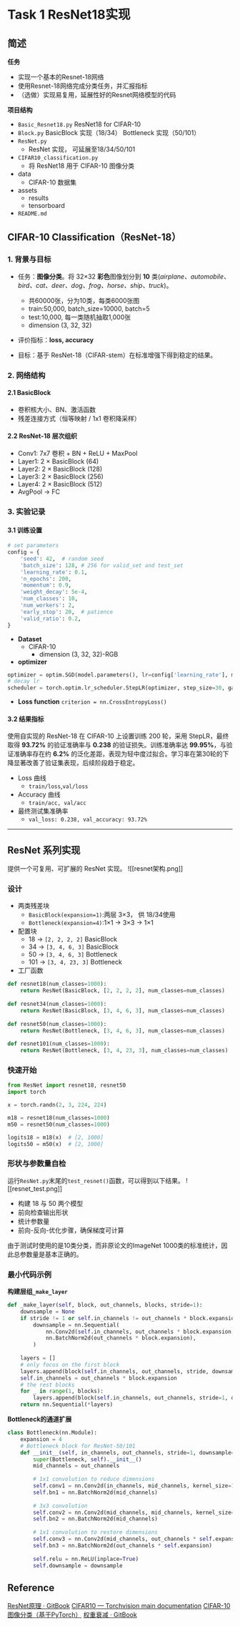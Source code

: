 # Task 1 ResNet18实现
## 简述
**任务**
- 实现一个基本的Resnet-18网络
- 使用Resnet-18网络完成分类任务，并汇报指标
- （选做）实现易复用，延展性好的Resnet网络模型的代码

**项目结构**
- `Basic_Resnet18.py`
	ResNet18 for CIFAR-10
- `Block.py`
	BasicBlock 实现（18/34）
	Bottleneck 实现（50/101）
- `ResNet.py`
	- ResNet 实现， 可延展至18/34/50/101
- `CIFAR10_classification.py`
	- 将 ResNet18 用于 CIFAR-10 图像分类
- data
	- CIFAR-10 数据集
- assets
	- results
	- tensorboard
- `README.md`
## CIFAR-10 Classification（ResNet-18）
### 1. 背景与目标

- 任务：**图像分类**。将 32×32 **彩色**图像划分到 **10** 类(*airplane、automobile、bird、cat、deer、dog、frog、horse、ship、truck*)。
	- 共60000张，分为10类，每类6000张图
	- train:50,000, batch_size=10000, batch=5
	- test:10,000, 每一类随机抽取1,000张
	- dimension (3, 32, 32)
    
- 评价指标：**loss, accuracy** 
    
- 目标：基于 ResNet-18（CIFAR-stem）在标准增强下得到稳定的结果。
### 2. 网络结构
#### 2.1 BasicBlock
- 卷积核大小、BN、激活函数
- 残差连接方式（恒等映射 / 1x1 卷积降采样）

#### 2.2 ResNet-18 层次组织
- Conv1: 7x7 卷积 + BN + ReLU + MaxPool
- Layer1: 2 × BasicBlock (64)
- Layer2: 2 × BasicBlock (128)
- Layer3: 2 × BasicBlock (256)
- Layer4: 2 × BasicBlock (512)
- AvgPool → FC
### 3. 实验记录
#### 3.1 训练设置
```python
# set parameters  
config = {  
    'seed': 42,  # random seed
    'batch_size': 128, # 256 for valid_set and test_set
    'learning_rate': 0.1,  
    'n_epochs': 200,  
    'momentum': 0.9,  
    'weight_decay': 5e-4,  
    'num_classes': 10,  
    'num_workers': 2,  
    'early_stop': 20,  # patience
    'valid_ratio': 0.2,  
}
```
- **Dataset** 
	- CIFAR-10
		- dimension (3, 32, 32)-RGB
- **optimizer**
```python
optimizer = optim.SGD(model.parameters(), lr=config['learning_rate'], momentum=config['momentum'], weight_decay=config['weight_decay'])  
# decay lr
scheduler = torch.optim.lr_scheduler.StepLR(optimizer, step_size=30, gamma=0.1)
```
- **Loss function**
`criterion = nn.CrossEntropyLoss()`
#### 3.2 结果指标
使用自实现的 ResNet-18 在 CIFAR-10 上设置训练 200 轮，采用 StepLR，最终取得 **93.72%** 的验证准确率与 **0.238** 的验证损失。训练准确率达 **99.95%**，与验证准确率存在约 **6.2%** 的泛化差距，表现为轻中度过拟合。学习率在第30轮的下降显著改善了验证集表现，后续阶段趋于稳定。
- Loss 曲线
	- `train/loss`,`val/loss`
- Accuracy 曲线
	- `train/acc, val/acc`
- 最终测试集准确率
	- `val_loss: 0.238, val_accuracy: 93.72%`
---
## ResNet 系列实现
提供一个可复用、可扩展的 ResNet 实现。
![[resnet架构.png]]
### 设计
- 两类残差块
	- `BasicBlock(expansion=1)`:两层 3×3， 供 18/34使用
	- `Bottleneck(expansion=4)`:1×1 -> 3×3 -> 1×1
- 配置块
	- 18 -> `[2, 2, 2, 2]` BasicBlock
	- 34 -> `[3, 4, 6, 3]` BasicBlock
	- 50 -> `[3, 4, 6, 3]` Bottleneck
	- 101 -> `[3, 4, 23, 3]` Bottleneck
- 工厂函数
```python
def resnet18(num_classes=1000):  
    return ResNet(BasicBlock, [2, 2, 2, 2], num_classes=num_classes)  
  
def resnet34(num_classes=1000):  
    return ResNet(BasicBlock, [3, 4, 6, 3], num_classes=num_classes)  
  
def resnet50(num_classes=1000):  
    return ResNet(Bottleneck, [3, 4, 6, 3], num_classes=num_classes)  
  
def resnet101(num_classes=1000):  
    return ResNet(Bottleneck, [3, 4, 23, 3], num_classes=num_classes)
```
### 快速开始
```python
from ResNet import resnet18, resnet50
import torch

x = torch.randn(2, 3, 224, 224)

m18 = resnet18(num_classes=1000)
m50 = resnet50(num_classes=1000)

logits18 = m18(x)  # [2, 1000]
logits50 = m50(x)  # [2, 1000]
```
### 形状与参数量自检
运行`ResNet.py`末尾的`test_resnet()`函数，可以得到以下结果。
![[resnet_test.png]]
- 构建 18 与 50 两个模型
- 前向检查输出形状
- 统计参数量
- 前向-反向-优化步骤，确保梯度可计算

由于测试时使用的是10类分类，而非原论文的ImageNet 1000类的标准统计，因此总参数量是基本正确的。
### 最小代码示例
**构建层组`_make_layer`**
```python
def _make_layer(self, block, out_channels, blocks, stride=1):  
    downsample = None  
    if stride != 1 or self.in_channels != out_channels * block.expansion:  
        downsample = nn.Sequential(  
            nn.Conv2d(self.in_channels, out_channels * block.expansion, kernel_size=1, stride=stride, bias=False),  
            nn.BatchNorm2d(out_channels * block.expansion),  
        )  
  
    layers = []  
    # only focus on the first block  
    layers.append(block(self.in_channels, out_channels, stride, downsample))  
    self.in_channels = out_channels * block.expansion  
    # the rest blocks  
    for _ in range(1, blocks):  
        layers.append(block(self.in_channels, out_channels, stride=1, downsample=None))  
    return nn.Sequential(*layers)
```

**Bottleneck的通道扩展**
```python
class Bottleneck(nn.Module):  
    expansion = 4  
    # Bottleneck block for ResNet-50/101  
    def __init__(self, in_channels, out_channels, stride=1, downsample=None):  
        super(Bottleneck, self).__init__()  
        mid_channels = out_channels  
  
        # 1x1 convolution to reduce dimensions  
        self.conv1 = nn.Conv2d(in_channels, mid_channels, kernel_size=1, bias=False)  
        self.bn1 = nn.BatchNorm2d(mid_channels)  
  
        # 3x3 convolution  
        self.conv2 = nn.Conv2d(mid_channels, mid_channels, kernel_size=3, stride=stride, padding=1, bias=False)  
        self.bn2 = nn.BatchNorm2d(mid_channels)  
  
        # 1x1 convolution to restore dimensions  
        self.conv3 = nn.Conv2d(mid_channels, out_channels * self.expansion, kernel_size=1, bias=False)  
        self.bn3 = nn.BatchNorm2d(out_channels * self.expansion)  
  
        self.relu = nn.ReLU(inplace=True)  
        self.downsample = downsample
```
## Reference
[ResNet原理 · GitBook](https://www.rethink.fun/chapter11/ResNet%E5%8E%9F%E7%90%86.html)
[CIFAR10 — Torchvision main documentation](https://docs.pytorch.org/vision/master/generated/torchvision.datasets.CIFAR10.html)
[CIFAR-10图像分类（基于PyTorch）](https://blog.csdn.net/ft_sunshine/article/details/90644818?ops_request_misc=%257B%2522request%255Fid%2522%253A%252259e3b90cc9b1fde21acdf153126b61ac%2522%252C%2522scm%2522%253A%252220140713.130102334..%2522%257D&request_id=59e3b90cc9b1fde21acdf153126b61ac&biz_id=0&utm_medium=distribute.pc_search_result.none-task-blog-2~all~top_positive~default-1-90644818-null-null.142^v102^pc_search_result_base6&utm_term=cifar-10%E5%9B%BE%E5%83%8F%E5%88%86%E7%B1%BB&spm=1018.2226.3001.4187)
[权重衰减 · GitBook](https://www.rethink.fun/chapter9/%E6%9D%83%E9%87%8D%E8%A1%B0%E5%87%8F.html)